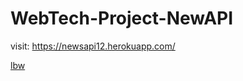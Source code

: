 # WebTech-Project-NewAPI
visit: https://newsapi12.herokuapp.com/

[lbw](https://user-images.githubusercontent.com/57408209/133415262-92d7f964-a2f2-4355-84a8-cb2dca8f9331.png)
